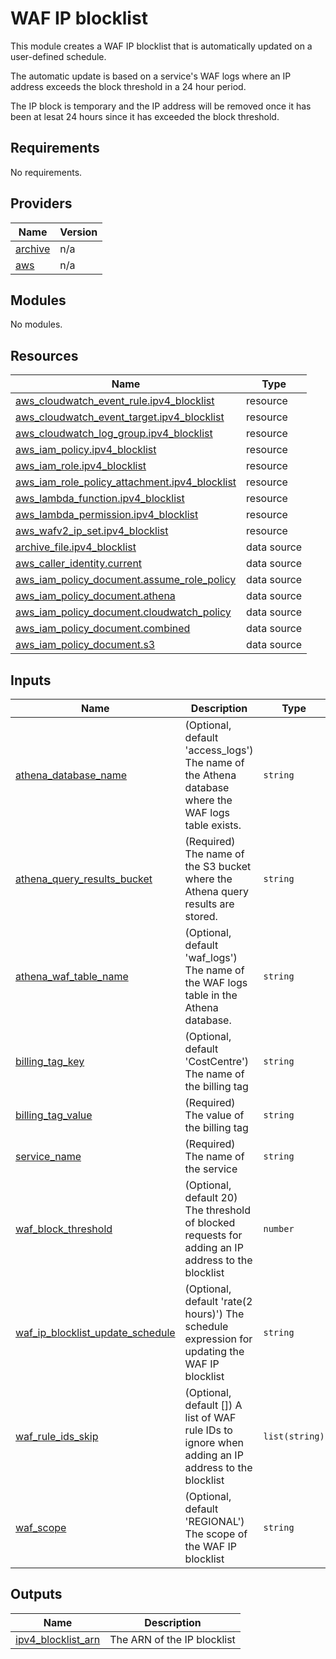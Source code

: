 # WAF IP blocklist
This module creates a WAF IP blocklist that is automatically updated on a user-defined schedule.

The automatic update is based on a service's WAF logs where an IP address exceeds the block threshold in a 24 hour period.

The IP block is temporary and the IP address will be removed once it has been at lesat 24 hours since it has exceeded
the block threshold.

## Requirements

No requirements.

## Providers

| Name | Version |
|------|---------|
| <a name="provider_archive"></a> [archive](#provider\_archive) | n/a |
| <a name="provider_aws"></a> [aws](#provider\_aws) | n/a |

## Modules

No modules.

## Resources

| Name | Type |
|------|------|
| [aws_cloudwatch_event_rule.ipv4_blocklist](https://registry.terraform.io/providers/hashicorp/aws/latest/docs/resources/cloudwatch_event_rule) | resource |
| [aws_cloudwatch_event_target.ipv4_blocklist](https://registry.terraform.io/providers/hashicorp/aws/latest/docs/resources/cloudwatch_event_target) | resource |
| [aws_cloudwatch_log_group.ipv4_blocklist](https://registry.terraform.io/providers/hashicorp/aws/latest/docs/resources/cloudwatch_log_group) | resource |
| [aws_iam_policy.ipv4_blocklist](https://registry.terraform.io/providers/hashicorp/aws/latest/docs/resources/iam_policy) | resource |
| [aws_iam_role.ipv4_blocklist](https://registry.terraform.io/providers/hashicorp/aws/latest/docs/resources/iam_role) | resource |
| [aws_iam_role_policy_attachment.ipv4_blocklist](https://registry.terraform.io/providers/hashicorp/aws/latest/docs/resources/iam_role_policy_attachment) | resource |
| [aws_lambda_function.ipv4_blocklist](https://registry.terraform.io/providers/hashicorp/aws/latest/docs/resources/lambda_function) | resource |
| [aws_lambda_permission.ipv4_blocklist](https://registry.terraform.io/providers/hashicorp/aws/latest/docs/resources/lambda_permission) | resource |
| [aws_wafv2_ip_set.ipv4_blocklist](https://registry.terraform.io/providers/hashicorp/aws/latest/docs/resources/wafv2_ip_set) | resource |
| [archive_file.ipv4_blocklist](https://registry.terraform.io/providers/hashicorp/archive/latest/docs/data-sources/file) | data source |
| [aws_caller_identity.current](https://registry.terraform.io/providers/hashicorp/aws/latest/docs/data-sources/caller_identity) | data source |
| [aws_iam_policy_document.assume_role_policy](https://registry.terraform.io/providers/hashicorp/aws/latest/docs/data-sources/iam_policy_document) | data source |
| [aws_iam_policy_document.athena](https://registry.terraform.io/providers/hashicorp/aws/latest/docs/data-sources/iam_policy_document) | data source |
| [aws_iam_policy_document.cloudwatch_policy](https://registry.terraform.io/providers/hashicorp/aws/latest/docs/data-sources/iam_policy_document) | data source |
| [aws_iam_policy_document.combined](https://registry.terraform.io/providers/hashicorp/aws/latest/docs/data-sources/iam_policy_document) | data source |
| [aws_iam_policy_document.s3](https://registry.terraform.io/providers/hashicorp/aws/latest/docs/data-sources/iam_policy_document) | data source |

## Inputs

| Name | Description | Type | Default | Required |
|------|-------------|------|---------|:--------:|
| <a name="input_athena_database_name"></a> [athena\_database\_name](#input\_athena\_database\_name) | (Optional, default 'access\_logs') The name of the Athena database where the WAF logs table exists. | `string` | `"access_logs"` | no |
| <a name="input_athena_query_results_bucket"></a> [athena\_query\_results\_bucket](#input\_athena\_query\_results\_bucket) | (Required) The name of the S3 bucket where the Athena query results are stored. | `string` | n/a | yes |
| <a name="input_athena_waf_table_name"></a> [athena\_waf\_table\_name](#input\_athena\_waf\_table\_name) | (Optional, default 'waf\_logs') The name of the WAF logs table in the Athena database. | `string` | `"waf_logs"` | no |
| <a name="input_billing_tag_key"></a> [billing\_tag\_key](#input\_billing\_tag\_key) | (Optional, default 'CostCentre') The name of the billing tag | `string` | `"CostCentre"` | no |
| <a name="input_billing_tag_value"></a> [billing\_tag\_value](#input\_billing\_tag\_value) | (Required) The value of the billing tag | `string` | n/a | yes |
| <a name="input_service_name"></a> [service\_name](#input\_service\_name) | (Required) The name of the service | `string` | n/a | yes |
| <a name="input_waf_block_threshold"></a> [waf\_block\_threshold](#input\_waf\_block\_threshold) | (Optional, default 20) The threshold of blocked requests for adding an IP address to the blocklist | `number` | `20` | no |
| <a name="input_waf_ip_blocklist_update_schedule"></a> [waf\_ip\_blocklist\_update\_schedule](#input\_waf\_ip\_blocklist\_update\_schedule) | (Optional, default 'rate(2 hours)') The schedule expression for updating the WAF IP blocklist | `string` | `"rate(2 hours)"` | no |
| <a name="input_waf_rule_ids_skip"></a> [waf\_rule\_ids\_skip](#input\_waf\_rule\_ids\_skip) | (Optional, default []) A list of WAF rule IDs to ignore when adding an IP address to the blocklist | `list(string)` | `[]` | no |
| <a name="input_waf_scope"></a> [waf\_scope](#input\_waf\_scope) | (Optional, default 'REGIONAL') The scope of the WAF IP blocklist | `string` | `"REGIONAL"` | no |

## Outputs

| Name | Description |
|------|-------------|
| <a name="output_ipv4_blocklist_arn"></a> [ipv4\_blocklist\_arn](#output\_ipv4\_blocklist\_arn) | The ARN of the IP blocklist |
